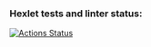 ### Hexlet tests and linter status:
[![Actions Status](https://github.com/Denver1987/frontend-project-44/actions/workflows/hexlet-check.yml/badge.svg)](https://github.com/Denver1987/frontend-project-44/actions)